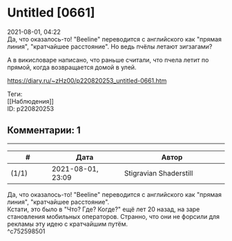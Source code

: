 Untitled [0661]
===============

  
2021-08-01, 04:22  
 Да, что оказалось-то! "Beeline" переводится с английского как "прямая линия", "кратчайшее расстояние". Но ведь пчёлы летают зигзагами?   
   
 А в викисловаре написано, что раньше считали, что пчела летит по прямой, когда возвращается домой в улей.   
  
<https://diary.ru/~zHz00/p220820253_untitled-0661.htm>  
  
Теги:  
[[Наблюдения]]  
ID: p220820253  


Комментарии: 1
--------------

  


---



|         #         |              Дата              |                     Автор                     |           ID           |
| --- | --- | --- | --- |
| (1/1) | 2021-08-01, 23:09 | Stigravian Shaderstill | c752598501 |

  
  Да, что оказалось-то! "Beeline" переводится с английского как "прямая линия", "кратчайшее расстояние".    
 Кстати, это было в "Что? Где? Когде?" ещё лет 20 назад, на заре становления мобильных операторов. Странно, что они не форсили для рекламы эту идею с кратчайшим путём.   
 ^c752598501